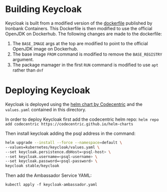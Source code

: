 # Building Keycloak

Keycloak is built from a modified version of the [dockerfile](https://repo1.dsop.io/dsop/opensource/keycloak/keycloak) published by Ironbank Containers. This Dockerfile is then modified to use the official OpenJDK on Dockerhub. The following changes are made to the dockerfile:

1. The `BASE_IMAGE` args at the top are modified to point to the official OpenJDK image on Dockerhub.
1. The base image `FROM` command is modified to remove the `BASE_REGISTRY` argument.
1. The package mamager in the first `RUN` command is modified to use `apt` rather than `dnf`

# Deploying Keycloak

Keycloak is deployed using the [helm chart by Codecentric](https://github.com/codecentric/helm-charts/tree/master/charts/keycloak) and the `values.yaml` contained in this directory.

In order to deploy Keycloak first add the codecentric helm repo:
`helm repo add codecentric https://codecentric.github.io/helm-charts`

Then install keycloak adding the psql address in the command:

```sh
helm upgrade --install --force --namespace=default \
--values=kubernetes/keycloak/values.yaml \
--set keycloak.persistence.dbHost=<psql-host> \
--set keycloak.username=<psql-username> \
--set keycloak.password=<psql-password> \
keycloak stable/keycloak
```

Then add the Ambassador Service YAML:

`kubectl apply -f keycloak-ambassador.yaml`
